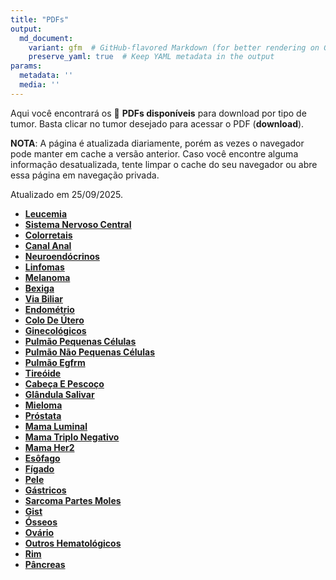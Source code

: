 ```yaml
---
title: "PDFs"
output: 
  md_document:
    variant: gfm  # GitHub-flavored Markdown (for better rendering on GitHub)
    preserve_yaml: true  # Keep YAML metadata in the output
params:
  metadata: ''
  media: ''
---
```


<script async src="https://scripts.simpleanalyticscdn.com/latest.js"></script>

Aqui você encontrará os 📝 **PDFs disponíveis** para download por tipo
de tumor. Basta clicar no tumor desejado para acessar o PDF
(**download**).

**NOTA**: A página é atualizada diariamente, porém as vezes o navegador
pode manter em cache a versão anterior. Caso você encontre alguma
informação desatualizada, tente limpar o cache do seu navegador ou abre
essa página em navegação privada.

Atualizado em 25/09/2025.

- [**Leucemia**](https://coeoralmeds-e768.restdb.io/media/68d4d1010d20f72500010ad5?download=true)
- [**Sistema Nervoso
  Central**](https://coeoralmeds-e768.restdb.io/media/68d4d1030d20f72500010ad8?download=true)
- [**Colorretais**](https://coeoralmeds-e768.restdb.io/media/68d4d1060d20f72500010add?download=true)
- [**Canal
  Anal**](https://coeoralmeds-e768.restdb.io/media/68d4d1080d20f72500010adf?download=true)
- [**Neuroendócrinos**](https://coeoralmeds-e768.restdb.io/media/68d4d1090d20f72500010ae0?download=true)
- [**Linfomas**](https://coeoralmeds-e768.restdb.io/media/68d4d10b0d20f72500010ae3?download=true)
- [**Melanoma**](https://coeoralmeds-e768.restdb.io/media/68d4d10d0d20f72500010ae5?download=true)
- [**Bexiga**](https://coeoralmeds-e768.restdb.io/media/68d4d10f0d20f72500010ae7?download=true)
- [**Via
  Biliar**](https://coeoralmeds-e768.restdb.io/media/68d4d1100d20f72500010ae9?download=true)
- [**Endométrio**](https://coeoralmeds-e768.restdb.io/media/68d4d1120d20f72500010aea?download=true)
- [**Colo De
  Útero**](https://coeoralmeds-e768.restdb.io/media/68d4d1140d20f72500010aec?download=true)
- [**Ginecológicos**](https://coeoralmeds-e768.restdb.io/media/68d4d1150d20f72500010aee?download=true)
- [**Pulmão Pequenas
  Células**](https://coeoralmeds-e768.restdb.io/media/68d4d1170d20f72500010af0?download=true)
- [**Pulmão Não Pequenas
  Células**](https://coeoralmeds-e768.restdb.io/media/68d4d1190d20f72500010af3?download=true)
- [**Pulmão
  Egfrm**](https://coeoralmeds-e768.restdb.io/media/68d4d11a0d20f72500010af5?download=true)
- [**Tireóide**](https://coeoralmeds-e768.restdb.io/media/68d4d11e0d20f72500010af8?download=true)
- [**Cabeça E
  Pescoço**](https://coeoralmeds-e768.restdb.io/media/68d4d11f0d20f72500010afb?download=true)
- [**Glândula
  Salivar**](https://coeoralmeds-e768.restdb.io/media/68d4d1210d20f72500010afd?download=true)
- [**Mieloma**](https://coeoralmeds-e768.restdb.io/media/68d4d1230d20f72500010aff?download=true)
- [**Próstata**](https://coeoralmeds-e768.restdb.io/media/68d4d1240d20f72500010b00?download=true)
- [**Mama
  Luminal**](https://coeoralmeds-e768.restdb.io/media/68d4d1280d20f72500010b05?download=true)
- [**Mama Triplo
  Negativo**](https://coeoralmeds-e768.restdb.io/media/68d4d12a0d20f72500010b07?download=true)
- [**Mama
  Her2**](https://coeoralmeds-e768.restdb.io/media/68d4d12c0d20f72500010b09?download=true)
- [**Esôfago**](https://coeoralmeds-e768.restdb.io/media/68d4d12e0d20f72500010b0b?download=true)
- [**Fígado**](https://coeoralmeds-e768.restdb.io/media/68d4d12f0d20f72500010b0d?download=true)
- [**Pele**](https://coeoralmeds-e768.restdb.io/media/68d4d1310d20f72500010b0f?download=true)
- [**Gástricos**](https://coeoralmeds-e768.restdb.io/media/68d4d1330d20f72500010b11?download=true)
- [**Sarcoma Partes
  Moles**](https://coeoralmeds-e768.restdb.io/media/68d4d1350d20f72500010b13?download=true)
- [**Gist**](https://coeoralmeds-e768.restdb.io/media/68d4d1360d20f72500010b15?download=true)
- [**Ósseos**](https://coeoralmeds-e768.restdb.io/media/68d4d1380d20f72500010b17?download=true)
- [**Ovário**](https://coeoralmeds-e768.restdb.io/media/68d4d13a0d20f72500010b19?download=true)
- [**Outros
  Hematológicos**](https://coeoralmeds-e768.restdb.io/media/68d4d13b0d20f72500010b1b?download=true)
- [**Rim**](https://coeoralmeds-e768.restdb.io/media/68d4d13d0d20f72500010b21?download=true)
- [**Pâncreas**](https://coeoralmeds-e768.restdb.io/media/68d4d13f0d20f72500010b23?download=true)
